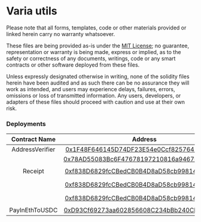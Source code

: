 # Varia utils

Please note that all forms, templates, code or other materials provided or linked herein carry no warranty whatsoever.

These files are being provided as-is under the [MIT License](https://github.com/V4R14/firm_utils/blob/main/LICENSE); no guarantee, representation or warranty is being made, express or implied, as to the safety or correctness of any documents, writings, code or any smart contracts or other software deployed from these files.

Unless expressly designated otherwise in writing, none of the solidity files herein have been audited and as such there can be no assurance they will work as intended, and users may experience delays, failures, errors, omissions or loss of transmitted information. Any users, developers, or adapters of these files should proceed with caution and use at their own risk.

### Deployments

| Contract Name | Address | Network
|:-------------:|:-------------:|:-------------:| 
| AddressVerifier | [0x1F48F646145D74DF23E54e0Ccf825764F8854f69](https://etherscan.io/address/0x1F48F646145D74DF23E54e0Ccf825764F8854f69) | Ethereum
|  | [0x78AD55083Bc6F47678197210816a9467BA1553F3](https://polygonscan.com/address/0x78ad55083bc6f47678197210816a9467ba1553f3) | Polygon
|  |
| Receipt | [0xf838D6829fcCBedCB0B4D8aD58cb99814F935BA8](https://etherscan.io/address/0xf838D6829fcCBedCB0B4D8aD58cb99814F935BA8) | Ethereum
|  | [0xf838D6829fcCBedCB0B4D8aD58cb99814F935BA8](https://zkevm.polygonscan.com/address/0xf838D6829fcCBedCB0B4D8aD58cb99814F935BA8) | Polygon zkEVM
|  | [0xf838D6829fcCBedCB0B4D8aD58cb99814F935BA8](https://optimistic.etherscan.io/address/0xf838d6829fccbedcb0b4d8ad58cb99814f935ba8) | Optimism
|  |
| PayInEthToUSDC | [0xD93Cf69273aa602856608C234bBb240CF736A800](https://etherscan.io/address/0xd93cf69273aa602856608c234bbb240cf736a800) | Ethereum
